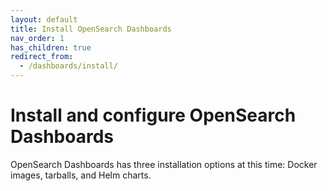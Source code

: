 ```yaml
---
layout: default
title: Install OpenSearch Dashboards
nav_order: 1
has_children: true
redirect_from:
  - /dashboards/install/
---
```


# Install and configure OpenSearch Dashboards

OpenSearch Dashboards has three installation options at this time: Docker images, tarballs, and Helm charts.

